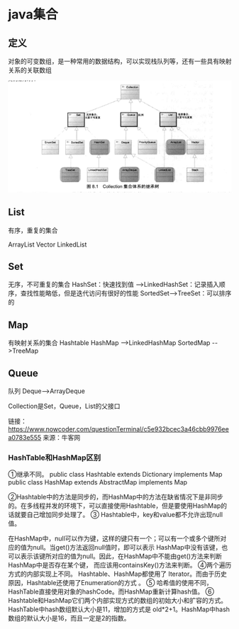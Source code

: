 # java集合

## 定义
对象的可变数组，是一种常用的数据结构，可以实现栈队列等，还有一些具有映射关系的关联数组

![](collection-1.png)

## List
有序，重复的集合

ArrayList
Vector
LinkedList

## Set
无序，不可重复的集合
HashSet：快速找到值
-->LinkedHashSet：记录插入顺序，查找性能略低，但是迭代访问有很好的性能
SortedSet-->TreeSet：可以排序的
## Map
有映射关系的集合
Hashtable
HashMap
-->LinkedHashMap
SortedMap
-->TreeMap

## Queue
队列
Deque-->ArrayDeque

Collection是Set，Queue，List的父接口

链接：<a href="https://www.nowcoder.com/questionTerminal/c5e932bcec3a46cbb9976eea0783e555">https://www.nowcoder.com/questionTerminal/c5e932bcec3a46cbb9976eea0783e555</a>
来源：牛客网

### HashTable和HashMap区别
  ①继承不同。
public class Hashtable extends Dictionary implements Map public class HashMap extends AbstractMap implements Map

  ②Hashtable中的方法是同步的，而HashMap中的方法在缺省情况下是非同步的。在多线程并发的环境下，可以直接使用Hashtable，但是要使用HashMap的话就要自己增加同步处理了。
  ③ Hashtable中，key和value都不允许出现null值。

  在HashMap中，null可以作为键，这样的键只有一个；可以有一个或多个键所对应的值为null。当get()方法返回null值时，即可以表示
  HashMap中没有该键，也可以表示该键所对应的值为null。因此，在HashMap中不能由get()方法来判断HashMap中是否存在某个键，
  而应该用containsKey()方法来判断。
  ④两个遍历方式的内部实现上不同。
  Hashtable、HashMap都使用了
  Iterator。而由于历史原因，Hashtable还使用了Enumeration的方式 。
  ⑤ 哈希值的使用不同，HashTable直接使用对象的hashCode。而HashMap重新计算hash值。
  ⑥ Hashtable和HashMap它们两个内部实现方式的数组的初始大小和扩容的方式。HashTable中hash数组默认大小是11，增加的方式是 old*2+1。HashMap中hash数组的默认大小是16，而且一定是2的指数。


